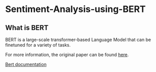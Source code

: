 # Sentiment-Analysis-using-BERT

## What is BERT
BERT is a large-scale transformer-based Language Model that can be finetuned for a variety of tasks.

For more information, the original paper can be found [here](https://arxiv.org/abs/1810.04805).

[Bert documentation](https://huggingface.co/transformers/model_doc/bert.html)
